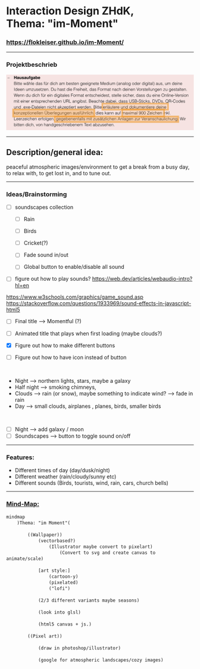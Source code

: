 # Interaction Design ZHdK, <br/> Thema: "im-Moment"


### https://flokleiser.github.io/im-Moment/

___

### Projektbeschrieb

<!-- [[projektbeschrieb]] -->
![image](images/hausaufgabe/hausaufgabe.png)
___

## Description/general idea:

peaceful atmospheric images/environment to get a break from a busy day, to relax with, to get lost in, and to tune out. 

___

### Ideas/Brainstorming

- [ ] soundscapes collection
    - [ ] Rain
    - [ ] Birds
    - [ ] Cricket(?)


    - [ ] Fade sound in/out
    - [ ] Global button to enable/disable all sound


- [ ] figure out how to play sounds?
https://web.dev/articles/webaudio-intro?hl=en

https://www.w3schools.com/graphics/game_sound.asp
https://stackoverflow.com/questions/1933969/sound-effects-in-javascript-html5

- [ ] Final title --> Momentful (?)
- [ ] Animated title that plays when first loading (maybe clouds?)

- [x] Figure out how to make different buttons
- [ ] Figure out how to have icon instead of button

<br/>

- Night --> northern lights, stars, maybe a galaxy
- Half night --> smoking chimneys, 
- Clouds --> rain (or snow), maybe something to indicate wind? --> fade in rain
- Day --> small clouds, airplanes , planes, birds, smaller birds

<br/>

- [ ] Night --> add galaxy / moon
- [ ] Soundscapes --> button to toggle sound on/off

___

### Features:

- Different times of day (day/dusk/night)
- Different weather (rain/cloudy/sunny etc)
- Different sounds (Birds, tourists, wind, rain, cars, church bells)

___

### <ins>Mind-Map:</ins>

```mermaid
mindmap
    )Thema: "im Moment"(

        ((Wallpaper))
            (vectorbased?)
                (Illustrator maybe convert to pixelart)
                    (Convert to svg and create canvas to animate/scale)

            [art style:] 
                (cartoon-y)
                (pixelated)
                ("lofi")

            (2/3 different variants maybe seasons)

            (look into glsl)

            (html5 canvas + js.)

        ((Pixel art))

            (draw in photoshop/illustrator)

            (google for atmospheric landscapes/cozy images)


```